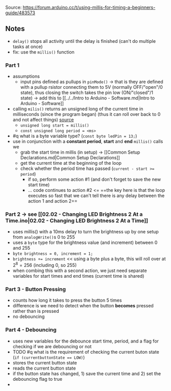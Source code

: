 Source: https://forum.arduino.cc/t/using-millis-for-timing-a-beginners-guide/483573

## Notes
- `delay()` stops all activity until the delay is finished (can't do multiple tasks at once)
- fix: use the `millis()` function 

### Part 1 
- assumptions
	- input pins defined as pullups in `pinMode()` -> that is they are defined with a pullup rsistor connecting them to 5V (normally OFF/"open"/0 state), thus closing the switch takes the pin low (ON/"closed"/1 state) -> add this to [[../../Intro to Arduino - Software.md|Intro to Arduino - Software]]
- calling `milis()`  returns an unsigned long of the current time in milliseconds (since the program began) (thus it can roll over back to 0 and not affect things) [source](https://www.arduino.cc/reference/en/language/functions/time/millis/)
	- `unsigned long start = millis()`
	- `const unsigned long period = <ms>`
- #q what is a byte variable type? (`const byte ledPin = 13;`)
- use in conjunction with a **constant period**, **start** and **end** `millis()` calls we
	- grab the start time in millis (in setup) -> [[Common Setup Declarations.md|Common Setup Declarations]]
	- get the current time at the beginning of the loop
	- check whether the period time has passed (`current - start >= period`)
		- if so, perform some action #1 (and don't forget to save the new start time)
		- ... code continues to action #2 <= ==the key here is that the loop executes so fast that we can't tell there is any delay between the action 1 and action 2==

### Part 2 -> see [[02.02 - Changing LED Brightness 2 At a Time.ino|02.02 - Changing LED Brightness 2 At a Time]]
- uses millis() with a 10ms delay to turn the brightness up by one setup from `analogWrite()`s 0 to 255 
- uses a `byte` type for the brightness value (and increment) between 0 and 255
- `byte brightness = 0, increment = 1;`
- `brightness += increment` << using a byte plus a byte, this will roll over at $2^8=256$ (including 0, so 255)
- when combing this with a second action, we just need separate variables for start times and end times (current time is shared)
### Part 3 - Button Pressing 
- counts how long it takes to press the button 5 times
- difference is we need to detect when the button **becomes** pressed rather than is pressed
- no debouncing

### Part 4 - Debouncing 
- uses new variables for the debounce start time, period, and a flag for checking if we are debouncing or not
- TODO #q what is the requirement of checking the current buton state (`if (currentbuttonState == LOW)`)
- stores the current button state
- reads the current button state
- if the button state has changed, 1) save the current time and 2) set the debouncing flag to true
- 